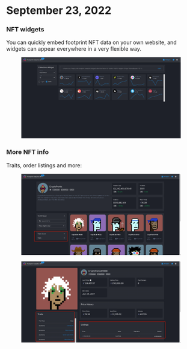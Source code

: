 # September 23, 2022

### NFT widgets

You can quickly embed footprint NFT data on your own website, and widgets can appear everywhere in a very flexible way.

<figure><img src="../../.gitbook/assets/image (6).png" alt=""><figcaption></figcaption></figure>

### More NFT info

Traits, order listings and more:

<figure><img src="../../.gitbook/assets/image (15).png" alt=""><figcaption></figcaption></figure>

<figure><img src="../../.gitbook/assets/image (73).png" alt=""><figcaption></figcaption></figure>
